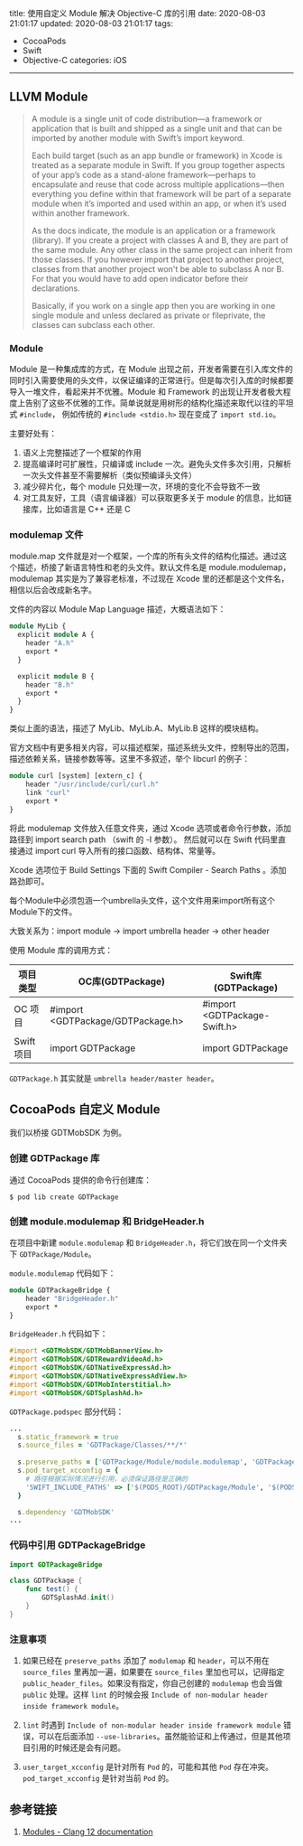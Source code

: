 title: 使用自定义 Module 解决 Objective-C 库的引用
date: 2020-08-03 21:01:17
updated: 2020-08-03 21:01:17
tags:
- CocoaPods
- Swift
- Objective-C
categories: iOS
---

## LLVM Module

> A module is a single unit of code distribution—a framework or application that is built and shipped as a single unit and that can be imported by another module with Swift’s import keyword.
>
>Each build target (such as an app bundle or framework) in Xcode is treated as a separate module in Swift. If you group together aspects of your app’s code as a stand-alone framework—perhaps to encapsulate and reuse that code across multiple applications—then everything you define within that framework will be part of a separate module when it’s imported and used within an app, or when it’s used within another framework.
>
> As the docs indicate, the module is an application or a framework (library). If you create a project with classes A and B, they are part of the same module. Any other class in the same project can inherit from those classes. If you however import that project to another project, classes from that another project won't be able to subclass A nor B. For that you would have to add open indicator before their declarations.
>
> Basically, if you work on a single app then you are working in one single module and unless declared as private or fileprivate, the classes can subclass each other.


### Module

Module 是一种集成库的方式，在 Module 出现之前，开发者需要在引入库文件的同时引入需要使用的头文件，以保证编译的正常进行。但是每次引入库的时候都要导入一堆文件，看起来并不优雅。Module 和 Framework 的出现让开发者极大程度上告别了这些不优雅的工作。简单说就是用树形的结构化描述来取代以往的平坦式 `#include`， 例如传统的 `#include <stdio.h>` 现在变成了 `import std.io`。

主要好处有：

1. 语义上完整描述了一个框架的作用
2. 提高编译时可扩展性，只编译或 include 一次。避免头文件多次引用，只解析一次头文件甚至不需要解析（类似预编译头文件）
3. 减少碎片化，每个 module 只处理一次，环境的变化不会导致不一致
4. 对工具友好，工具（语言编译器）可以获取更多关于 module 的信息，比如链接库，比如语言是 C++ 还是 C

### modulemap 文件

module.map 文件就是对一个框架，一个库的所有头文件的结构化描述。通过这个描述，桥接了新语言特性和老的头文件。默认文件名是 module.modulemap，modulemap 其实是为了兼容老标准，不过现在 Xcode 里的还都是这个文件名，相信以后会改成新名字。

文件的内容以 Module Map Language 描述，大概语法如下：

```llvm
module MyLib {
  explicit module A {
    header "A.h"
    export *
  }

  explicit module B {
    header "B.h"
    export *
  }
}
```
类似上面的语法，描述了 MyLib、MyLib.A、MyLib.B 这样的模块结构。

官方文档中有更多相关内容，可以描述框架，描述系统头文件，控制导出的范围，描述依赖关系，链接参数等等。这里不多叙述，举个 libcurl 的例子：

```llvm
module curl [system] [extern_c] {
    header "/usr/include/curl/curl.h"
    link "curl"    
    export *
}
```

将此 modulemap 文件放入任意文件夹，通过 Xcode 选项或者命令行参数，添加路径到 import search path （swift 的 -I 参数）。 然后就可以在 Swift 代码里直接通过 import curl 导入所有的接口函数、结构体、常量等。

Xcode 选项位于 Build Settings 下面的 Swift Compiler - Search Paths 。添加路劲即可。


每个Module中必须包涵一个umbrella头文件，这个文件用来import所有这个Module下的文件。

大致关系为：import module -> import umbrella header -> other header

使用 Module 库的调用方式：

| 项目类型   | OC库(GDTPackage)                   | Swift库(GDTPackage)           |
| ---------- | ---------------------------------- | ----------------------------- |
| OC 项目    | \#import <GDTPackage/GDTPackage.h> | \#import <GDTPackage-Swift.h> |
| Swift 项目 | import GDTPackage                  | import GDTPackage             |

`GDTPackage.h` 其实就是 `umbrella header/master header`。

## CocoaPods 自定义 Module

我们以桥接 GDTMobSDK 为例。

### 创建 GDTPackage 库

通过 CocoaPods 提供的命令行创建库：

```shell
$ pod lib create GDTPackage
```

### 创建 module.modulemap 和 BridgeHeader.h

在项目中新建 `module.modulemap` 和 `BridgeHeader.h`，将它们放在同一个文件夹下 `GDTPackage/Module`。

`module.modulemap` 代码如下：

```llvm
module GDTPackageBridge {
    header "BridgeHeader.h"
    export *
}
```

`BridgeHeader.h` 代码如下：

```Objective-C
#import <GDTMobSDK/GDTMobBannerView.h>
#import <GDTMobSDK/GDTRewardVideoAd.h>
#import <GDTMobSDK/GDTNativeExpressAd.h>
#import <GDTMobSDK/GDTNativeExpressAdView.h>
#import <GDTMobSDK/GDTMobInterstitial.h>
#import <GDTMobSDK/GDTSplashAd.h>
```

`GDTPackage.podspec` 部分代码：

```ruby
...
  s.static_framework = true
  s.source_files = 'GDTPackage/Classes/**/*'
  
  s.preserve_paths = ['GDTPackage/Module/module.modulemap', 'GDTPackage/Module/BridgeHeader.h']
  s.pod_target_xcconfig = {
    # 路径根据实际情况进行引用，必须保证路径是正确的
    'SWIFT_INCLUDE_PATHS' => ['$(PODS_ROOT)/GDTPackage/Module', '$(PODS_TARGET_SRCROOT)/GDTPackage/Module']
  }

  s.dependency 'GDTMobSDK'
...
```

### 代码中引用 GDTPackageBridge

```swift
import GDTPackageBridge

class GDTPackage {
    func test() {
        GDTSplashAd.init()
    }
}
```

### 注意事项

1. 如果已经在 `preserve_paths` 添加了 `modulemap` 和 `header`，可以不用在 `source_files` 里再加一遍，如果要在 `source_files` 里加也可以，记得指定 `public_header_files`。如果没有指定，你自己创建的 `modulemap` 也会当做 `public` 处理。这样 `lint` 的时候会报 `Include of non-modular header inside framework module`。

2. `lint` 时遇到 `Include of non-modular header inside framework module` 错误，可以在后面添加 `--use-libraries`。虽然能验证和上传通过，但是其他项目引用的时候还是会有问题。

3. `user_target_xcconfig` 是针对所有 `Pod` 的，可能和其他 `Pod` 存在冲突。`pod_target_xcconfig` 是针对当前 `Pod` 的。

## 参考链接

1. [Modules - Clang 12 documentation](http://clang.llvm.org/docs/Modules.html)